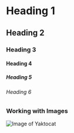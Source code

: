 # Heading 1
## Heading 2
### Heading 3
#### Heading 4
##### Heading 5
###### Heading 6


### Working with Images
![Image of Yaktocat](https://octodex.github.com/images/yaktocat.png)
